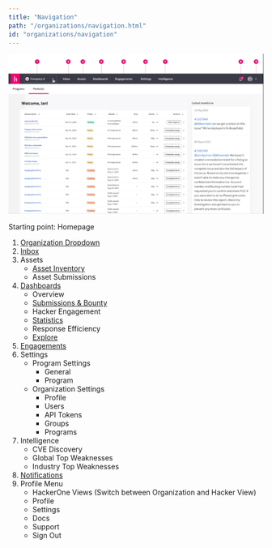 ```yaml
---
title: "Navigation"
path: "/organizations/navigation.html"
id: "organizations/navigation"
---
```

![navigation overview for organizations](./images/navigation-overview-organization.png)

Starting point: Homepage

1. [Organization Dropdown](organization-dropdown.html)
2. [Inbox](inbox.html)
3. Assets
    * [Asset Inventory](assets-inventory.html)
    * Asset Submissions
4. [Dashboards](dashboards.html)
    * Overview
    * [Submissions & Bounty](submissions-bounty-dashboard.html)
    * Hacker Engagement
    * [Statistics](statistics-dashboard.html)
    * Response Efficiency
    * [Explore](explore.html)
5. [Engagements](engagements.html)
6. Settings
    * Program Settings
        * General
        * Program
    * Organization Settings
        * Profile
        * Users
        * API Tokens
        * Groups
        * Programs
7. Intelligence
    * CVE Discovery
    * Global Top Weaknesses
    * Industry Top Weaknesses
8. [Notifications](notifications.html)
9. Profile Menu
    * HackerOne Views (Switch between Organization and Hacker View)
    * Profile
    * Settings
    * Docs
    * Support
    * Sign Out
